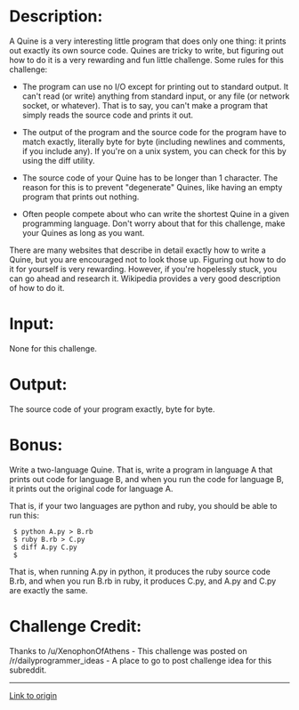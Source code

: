 # Description:

A Quine is a very interesting little program that does only one thing: it prints out exactly its own source code. Quines are tricky to write, but figuring out how to do it is a very rewarding and fun little challenge.
Some rules for this challenge:

* The program can use no I/O except for printing out to standard output. It can't read (or write) anything from standard input, or any file (or network socket, or whatever). That is to say, you can't make a program that simply reads the source code and prints it out.

* The output of the program and the source code for the program have to match exactly, literally byte for byte (including newlines and comments, if you include any). If you're on a unix system, you can check for this by using the diff utility.

* The source code of your Quine has to be longer than 1 character. The reason for this is to prevent "degenerate" Quines, like having an empty program that prints out nothing.

* Often people compete about who can write the shortest Quine in a given programming language. Don't worry about that for this challenge, make your Quines as long as you want.

There are many websites that describe in detail exactly how to write a Quine, but you are encouraged not to look those up. Figuring out how to do it for yourself is very rewarding. However, if you're hopelessly stuck, you can go ahead and research it. Wikipedia provides a very good description of how to do it.

# Input:

None for this challenge.

# Output:

The source code of your program exactly, byte for byte.

# Bonus:

Write a two-language Quine. That is, write a program in language A that prints out code for language B, and when you run the code for language B, it prints out the original code for language A.

That is, if your two languages are python and ruby, you should be able to run this:


     $ python A.py > B.rb
     $ ruby B.rb > C.py
     $ diff A.py C.py
     $

That is, when running A.py in python, it produces the ruby source code B.rb, and when you run B.rb in ruby, it produces C.py, and A.py and C.py are exactly the same.

# Challenge Credit:

Thanks to /u/XenophonOfAthens - This challenge was posted on /r/dailyprogrammer_ideas - A place to go to post challenge idea for this subreddit.

---

[Link to origin](https://www.reddit.com/r/dailyprogrammer/2n11w8)
